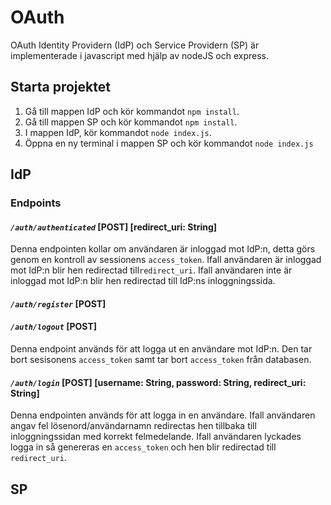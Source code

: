 # OAuth
OAuth Identity Providern (IdP) och Service Providern (SP) är implementerade i javascript med hjälp av nodeJS och express.

## Starta projektet
1. Gå till mappen IdP och kör kommandot `npm install`.
2. Gå till mappen SP och kör kommandot `npm install`.
3. I mappen IdP, kör kommandot `node index.js`.
4. Öppna en ny terminal i mappen SP och kör kommandot `node index.js`


## IdP
### Endpoints
#### *`/auth/authenticated`* **[POST]** [redirect_uri: String]

Denna endpointen kollar om användaren är inloggad mot IdP:n, detta görs genom en kontroll av sessionens `access_token`. Ifall användaren är inloggad mot IdP:n blir hen redirectad till`redirect_uri`. Ifall användaren inte är inloggad mot IdP:n blir hen redirectad till IdP:ns inloggningssida.

#### *`/auth/register`* **[POST]**

#### *`/auth/logout`* **[POST]**

Denna endpoint används för att logga ut en användare mot IdP:n. Den tar bort sesisonens `access_token` samt tar bort `access_token` från databasen.


#### *`/auth/login`* **[POST]** [username: String, password: String, redirect_uri: String]

Denna endpointen används för att logga in en användare. Ifall användaren angav fel lösenord/användarnamn redirectas hen tillbaka till inloggningssidan med korrekt felmedelande. Ifall användaren lyckades logga in så genereras en `access_token` och hen blir redirectad till `redirect_uri`.

## SP
